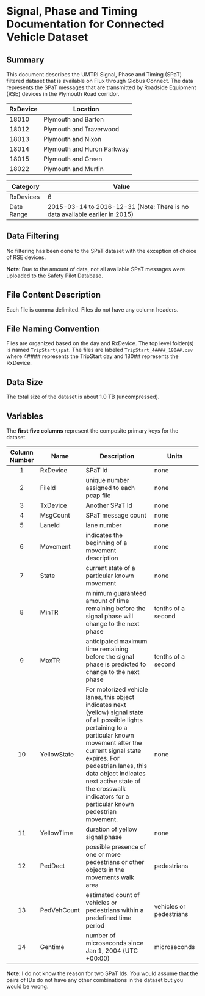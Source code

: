 # Signal, Phase and Timing Documentation for Connected Vehicle Dataset

## Summary
This document describes the UMTRI Signal, Phase and Timing (SPaT) filtered dataset that is available on Flux through Globus Connect.
The data represents the SPaT messages that are transmitted by Roadside Equipment (RSE) devices in the Plymouth Road corridor.

RxDevice|Location
---|---
18010|Plymouth and Barton
18012|Plymouth and Traverwood
18013|Plymouth and Nixon
18014|Plymouth and Huron Parkway
18015|Plymouth and Green
18022|Plymouth and Murfin

Category|Value
---|---
RxDevices|6
Date Range|2015-03-14 to 2016-12-31 (Note: There is no data available earlier in 2015)

## Data Filtering
No filtering has been done to the SPaT dataset with the exception of choice of RSE devices.

**Note**: Due to the amount of data, not all available SPaT messages were uploaded to the Safety Pilot Database.

## File Content Description
Each file is comma delimited.
Files do not have any column headers.

## File Naming Convention
Files are organized based on the day and RxDevice. The top level folder(s) is named `TripStart\spat`. The files are labeled `TripStart_4####_180##.csv` where 4#### represents the TripStart day and 180## represents the RxDevice.

## Data Size
The total size of the dataset is about 1.0 TB (uncompressed).

## Variables
The **first five columns** represent the composite primary keys for the dataset.  

Column Number|Name|Description|Units
:---:|---|---|---
1|RxDevice|SPaT Id|none  
2|FileId|unique number assigned to each pcap file|none  
3|TxDevice|Another SPaT Id|none
4|MsgCount|SPaT message count|none
5|LaneId|lane number|none
6|Movement|indicates the beginning of a movement description|none
7|State|current state of a particular known movement|none
8|MinTR|minimum guaranteed amount of time remaining before the signal phase will change to the next phase|tenths of a second
9|MaxTR|anticipated maximum time remaining before the signal phase is predicted to change to the next phase|tenths of a second
10|YellowState|For motorized vehicle lanes, this object indicates next (yellow) signal state of all possible lights pertaining to a particular known movement after the current signal state expires. For pedestrian lanes, this data object indicates next active state of the crosswalk indicators for a particular known pedestrian movement.|none
11|YellowTime|duration of yellow signal phase|none
12|PedDect|possible presence of one or more pedestrians or other objects in the movements walk area|pedestrians
13|PedVehCount|estimated count of vehicles or pedestrians within a predefined time period|vehicles or pedestrians
14|Gentime|number of microseconds since Jan 1, 2004 (UTC +00:00)|microseconds

**Note**: I do not know the reason for two SPaT Ids. 
You would assume that the pairs of IDs do not have any other combinations in the dataset but you would be wrong.
